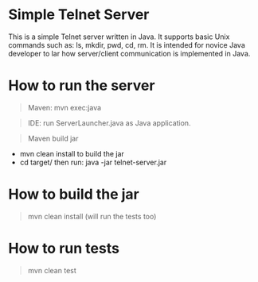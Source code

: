 Simple Telnet Server
=====================


This is a simple Telnet server written in Java. It supports basic Unix commands such as: ls, mkdir, pwd, cd, rm. It is intended for novice Java developer to lar how server/client communication is implemented in Java. 


How to run the server
=======================

> Maven: mvn exec:java

> IDE: run ServerLauncher.java as Java application.

> Maven build jar

  * mvn clean install to build the jar
  * cd target/ then run: java -jar telnet-server.jar


How to build the jar
=====================
> mvn clean install (will run the tests too)


How to run tests
=====================

> mvn clean test
